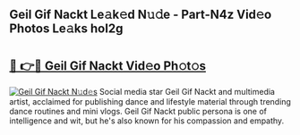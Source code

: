 ## Geil Gif Nackt Le𝚊k𝚎d N𝚞𝚍e - Part-N4z Vid𝚎o Photos Le𝚊ks hoI2g

# <h2><a href="http://fb2pug0.evod.top/?m=Geil+Gif+Nackt">🔗 👉🔴 Geil Gif Nackt Vid𝚎o Ph𝚘t𝚘s</a></h2>

[![Geil Gif Nackt N𝚞d𝚎s](https://i.imgur.com/8V9OHl7.gif)](http://fb2pug0.evod.top/?m=Geil+Gif+Nackt)
Social media star Geil Gif Nackt and multimedia artist, acclaimed for publishing dance and lifestyle material through trending dance routines and mini vlogs. Geil Gif Nackt public persona is one of intelligence and wit, but he's also known for his compassion and empathy. 
